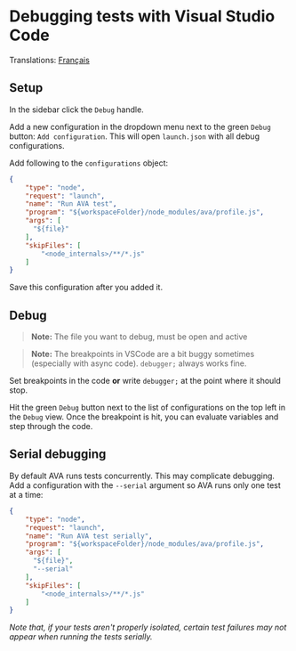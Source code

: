 # Debugging tests with Visual Studio Code

Translations: [Français](https://github.com/avajs/ava-docs/blob/master/fr_FR/docs/recipes/debugging-with-vscode.md)

## Setup

In the sidebar click the `Debug` handle.

Add a new configuration in the dropdown menu next to the green `Debug` button: `Add configuration`. This will open `launch.json` with all debug configurations.

Add following to the `configurations` object:

```json
{
	"type": "node",
	"request": "launch",
	"name": "Run AVA test",
	"program": "${workspaceFolder}/node_modules/ava/profile.js",
	"args": [
	  "${file}"
	],
	"skipFiles": [
		"<node_internals>/**/*.js"
	]
}
```

Save this configuration after you added it.

## Debug

> **Note:** The file you want to debug, must be open and active

> **Note:** The breakpoints in VSCode are a bit buggy sometimes (especially with async code). `debugger;` always works fine.

Set breakpoints in the code **or** write `debugger;` at the point where it should stop.

Hit the green `Debug` button next to the list of configurations on the top left in the `Debug` view. Once the breakpoint is hit, you can evaluate variables and step through the code.

## Serial debugging

By default AVA runs tests concurrently. This may complicate debugging. Add a configuration with the `--serial` argument so AVA runs only one test at a time:

```json
{
	"type": "node",
	"request": "launch",
	"name": "Run AVA test serially",
	"program": "${workspaceFolder}/node_modules/ava/profile.js",
	"args": [
	  "${file}",
	  "--serial"
	],
	"skipFiles": [
		"<node_internals>/**/*.js"
	]
}
```

*Note that, if your tests aren't properly isolated, certain test failures may not appear when running the tests serially.*
